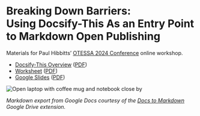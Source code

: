 <h1>Breaking Down Barriers:<br>Using Docsify-This As an Entry Point to Markdown Open Publishing</h1> 

Materials for Paul Hibbitts’ [OTESSA 2024 Conference](https://otessa.org/2024/) online workshop.

- [Docsify-This Overview](https://docsify-this.net/?basePath=https://raw.githubusercontent.com/paulhibbitts/otessa-2024/main/pages&homepage=introduction-to-docsify-this.md&edit-link=https://github.com/paulhibbitts/otessa-2024/blob/main/pages/introduction-to-docsify-this.md&sidebar=true&edit-link-text=Suggest%20an%20Edit%20on%20GitHub&browser-tab-title=Introduction%20to%20Publishing%20with%20Docsify-This&header-weight=600&dark-mode=true&coverpage=_coverpage.md) ([PDF](https://paulhibbitts.github.io/otessa-2024/introduction-to-docsify-this.pdf))
- [Worksheet](https://docsify-this.net/?basePath=https://raw.githubusercontent.com/paulhibbitts/otessa-2024/main/pages&homepage=worksheet.md&browser-tab-title=Worksheet%20-%20Breaking%20Down%20Barriers&header-weight=600&dark-mode=true) ([PDF](https://paulhibbitts.github.io/otessa-2024/worksheet.pdf))
- [Google Slides](https://docs.google.com/presentation/d/1emFKCI_DRlCqCVbaaawPZoa5AdVY2UC-I6_s0WK7a64/edit?usp=sharing) ([PDF](https://paulhibbitts.github.io/otessa-2024/slides.pdf))

![Open laptop with coffee mug and notebook close by](https://otessa.org/2024/files/2023/10/nick-morrison-FHnnjk1Yj7Y-unsplash-scaled.jpg ':class=banner-tall-image')

_Markdown export from Google Docs courtesy of the *[Docs to Markdown](https://workspace.google.com/marketplace/app/docs_to_markdown/700168918607)* Google Drive extension._
